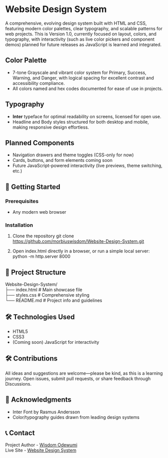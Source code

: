 # Website Design System
A comprehensive, evolving design system built with HTML and CSS, featuring modern color palettes, clear typography, and scalable patterns for web projects. This is Version 1.0, currently focused on layout, colors, and typography, with interactivity (such as live color pickers and component demos) planned for future releases as JavaScript is learned and integrated.

## Color Palette
- 7-tone Grayscale and vibrant color system for Primary, Success, Warning, and Danger, with logical spacing for excellent contrast and accessibility compliance.
- All colors named and hex codes documented for ease of use in projects.

## Typography
- **Inter** typeface for optimal readability on screens, licensed for open use.
- Headline and Body styles structured for both desktop and mobile, making responsive design effortless.

## Planned Components
- Navigation drawers and theme toggles (CSS-only for now)
- Cards, buttons, and form elements coming soon
- Future JavaScript-powered interactivity (live previews, theme switching, etc.)

## 🚀 Getting Started
### Prerequisites
- Any modern web browser

### Installation
1. Clone the repository
git clone https://github.com/morbiuswisdom/Website-Design-System.git

2. Open index.html directly in a browser, or run a simple local server:
python -m http.server 8000

## 📁 Project Structure

Website-Design-System/ <br/>
├── index.html            # Main showcase file <br/>
├── styles.css            # Comprehensive styling <br/>
└── README.md             # Project info and guidelines

## 🛠️ Technologies Used
- HTML5
- CSS3
- (Coming soon) JavaScript for interactivity

## 🛠️ Contributions
All ideas and suggestions are welcome—please be kind, as this is a learning journey. Open issues, submit pull requests, or share feedback through Discussions.

## 🙏 Acknowledgments
- Inter Font by Rasmus Andersson
- Color/typography guides drawn from leading design systems

## 📞 Contact
Project Author - [Wisdom Odewumi](https://github.com/morbiuswisdom) <br/>
Live Site - [Website Design System](https://morbiuswisdom.github.io/Website-Design-System/)
